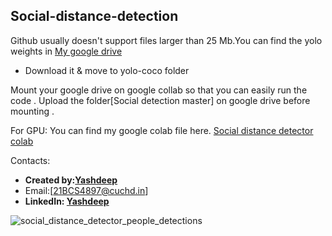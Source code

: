 ## Social-distance-detection


 Github usually doesn't support files larger than 25 Mb.You can find the yolo weights in [My google drive](https://drive.google.com/file/d/1iXQXY0SKjCBIStP5dML5pEGppdO-tiAd/view?usp=sharing) 
* Download it & move to yolo-coco folder

 Mount your google drive on google collab so that you can easily run the code .
 Upload the folder[Social detection master] on google drive before mounting .

 For GPU:
You can find my google colab file here. [Social distance detector colab](https://colab.research.google.com/drive/1HfInz3Q1apkr6Bx3JEB0QUnk12lUQ1YS?usp=sharing)

 Contacts:
* **Created by:[Yashdeep](https://github.com/Yashdeep03)**
* Email:[21BCS4897@cuchd.in]
* **LinkedIn: [Yashdeep](https://www.linkedin.com/in/yashdeep-032972226)**

![social_distance_detector_people_detections](https://user-images.githubusercontent.com/124045454/236790309-fed3c4d7-d47e-47f5-b11f-bf1e8b5cb6cf.jpg)
